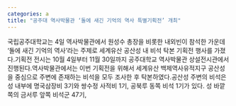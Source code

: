 ```yaml
---
categories: a
title: "공주대 역사박물관 ‘돌에 새긴 기억의 역사 특별기획전’ 개최"
---
```

국립공주대학교는 4일 역사박물관에서 원성수 총장을 비롯한 내외빈이 참석한 가운데 ‘돌에 새긴 기억의 역사’라는 주제로 세계유산 공산성 내 비석 탁본 기획전 행사를 가졌다.기획전 전시는 10월 4일부터 11월 30일까지 공주대학교 역사박물관 상설전시관에서 진행된다.역사박물관에서는 이번 기획전을 위해서 세계유산 백제역사유적지구 공산성을 중심으로 주변에 존재하는 비석을 모두 조사한 후 탁본하였다.공산성 주변의 비석은 성 내부에 명국삼장비 3기와 쌍수정 사적비 1기, 공북루 동쪽 비석 1기가 있다. 성 바깥쪽의 금서루 앞쪽 비석군 47기,
